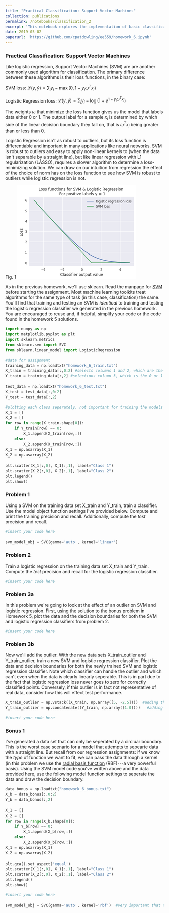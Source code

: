 ```yaml
---
title: "Practical Classification: Support Vector Machines"
collection: publications
permalink: /notebooks/classification_2
excerpt: 'This notebook explores the implementation of basic classification algorithms. EE PMP 559, Spring 2019'
date: 2019-05-02
paperurl: 'https://github.com/cpatdowling/ee559/homework_6.ipynb'
---
```

### Practical Classification: Support Vector Machines

Like logistic regression, Support Vector Machines (SVM) are are another commonly used algorithm for classification. The primary difference between these algorithms is their loss functions, in the binary case:

SVM loss: $\mathcal{L}(y, \hat{y}) = \sum_{i} y_i - \max(0, 1 - y_{i}\omega^{T}x_{i})$

Logistic Regression loss: $\mathcal{L}(y, \hat{y}) = \sum_{i} y_i - \log(1 + e^{1 - y_{i}\omega^{T}x_{i}})$

The weights $\omega$ that minimize the loss function gives us the model that labels data either 0 or 1. The output label for a sample $x_{i}$ is determined by which side of the linear decision boundary they fall on, that is $\omega^{T}x_{i}$ being greater than or less than 0.

Logistic Regression isn't as robust to outliers, but its loss function is differentiable and important in many applications like neural networks. SVM is robust to outliers and easy to apply non-linear kernels to (when the data isn't separable by a straight line), but like linear regression with L1 regularization (LASSO), requires a slower algorithm to determine a loss-minimizing solution. We can draw on our intuition from regression the effect of the choice of norm has on the loss function to see how SVM is robust to outliers while logistic regression is not.

Fig. 1
![svm vs log loss](/images/notebooks_data/svm_vs_log_loss.png)

As in the previous homework, we'll use sklearn. Read the manpage for [SVM](https://scikit-learn.org/stable/modules/generated/sklearn.svm.SVC.html) before starting the assignment. Most machine learning toolkits treat algorithms for the same type of task (in this case, classification) the same. You'll find that training and testing an SVM is _identical_ to training and testing the logistic regression classifier we generated in the previous homework. You are encouraged to reuse and, if helpful, simplify your code or the code found in the homework 5 solutions.


```python
import numpy as np
import matplotlib.pyplot as plt
import sklearn.metrics
from sklearn.svm import SVC
from sklearn.linear_model import LogisticRegression
```


```python
#data for assignment
training_data = np.loadtxt("homework_6_train.txt")
X_train = training_data[:,0:2] #selects columns 1 and 2, which are the x and y coords of the data
Y_train = training_data[:,2] #selections column 3, which is the 0 or 1 label of the data

test_data = np.loadtxt("homework_6_test.txt")
X_test = test_data[:,0:2]
Y_test = test_data[:,2]
```


```python
#plotting each class seperately, not important for training the models
X_1 = []
X_2 = []
for row in range(X_train.shape[0]):
    if Y_train[row] == 0:
        X_1.append(X_train[row,:])
    else:
        X_2.append(X_train[row,:])
X_1 = np.asarray(X_1)
X_2 = np.asarray(X_2)

plt.scatter(X_1[:,0], X_1[:,1], label="Class 1")
plt.scatter(X_2[:,0], X_2[:,1], label="Class 2")
plt.legend()
plt.show()
```

### Problem 1

Using a SVM on the training data set X_train and Y_train, train a classifier. Use the model object function settings I've provided below. Compute and print the training precision and recall. Additionally, compute the _test_ precision and recall.


```python
#insert your code here

svm_model_obj = SVC(gamma='auto', kernel='linear')
```

### Problem 2

Train a logistic regression on the training data set X_train and Y_train. Compute the _test_ precision and recall for the logistic regression classifier.


```python
#insert your code here
```

### Problem 3a

In this problem we're going to look at the effect of an outlier on SVM and logistic regression. First, using the solution to the bonus problem in Homework 5, plot the data and the decision boundaries for both the SVM and logistic regression classifiers from problem 2.


```python
#insert your code here
```

### Problem 3b

Now we'll add the outlier. With the new data sets X_train_outlier and Y_train_outlier, train a new SVM and logistic regression classifier. Plot the data and decision boundaries for both the newly trained SVM and logistic regression classifier. Note which classifier can handle the outlier and which can't even when the data is clearly linearly seperable. This is in part due to the fact that logistic regression loss never goes to zero for correctly classified points. Conversely, if this outlier is in fact not representative of real data, consider how this will effect test performance.


```python
X_train_outlier = np.vstack((X_train, np.array([5, -2.5])))  #adding the outlier
Y_train_outlier = np.concatenate((Y_train, np.array([1.0])))   #adding the label for the outlier
```


```python
#insert your code here
```

### Bonus 1

I've generated a data set that can only be seperated by a circluar boundary. This is the worst case scenario for a model that attempts to sepearte data with a straight line. But recall from our regression assignments: if we know the _type_ of function we want to fit, we can pass the data through a kernel (in this problem we use the [radial basis function](https://en.wikipedia.org/wiki/Radial_basis_function_kernel) (RBF)---a very powerful basis). Using the SVM model code you've written above and the data provided here, use the following model function settings to seperate the data and draw the decision boundary.


```python
data_bonus = np.loadtxt("homework_6_bonus.txt")
X_b = data_bonus[:,0:2]
Y_b = data_bonus[:,2]

X_1 = []
X_2 = []
for row in range(X_b.shape[0]):
    if Y_b[row] == 0:
        X_1.append(X_b[row,:])
    else:
        X_2.append(X_b[row,:])
X_1 = np.asarray(X_1)
X_2 = np.asarray(X_2)

plt.gca().set_aspect('equal') 
plt.scatter(X_1[:,0], X_1[:,1], label="Class 1")
plt.scatter(X_2[:,0], X_2[:,1], label="Class 2")
plt.legend()
plt.show()
```


```python
#insert your code here

svm_model_obj = SVC(gamma='auto', kernel='rbf')  #very important that the kernel setting is 'rbf'
```
